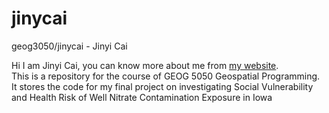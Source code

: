 # jinycai
geog3050/jinycai - Jinyi Cai

Hi I am Jinyi Cai, you can know more about me from [my website](https://cjycathy.github.io/). <br>
This is a repository for the course of GEOG 5050 Geospatial Programming. It stores the code for my final project on investigating Social Vulnerability and Health Risk of Well Nitrate Contamination Exposure in Iowa